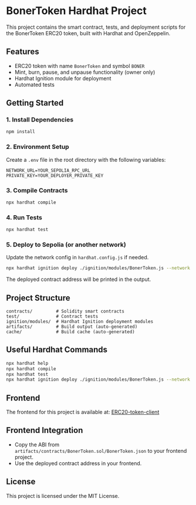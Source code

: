 # BonerToken Hardhat Project

This project contains the smart contract, tests, and deployment scripts for the BonerToken ERC20 token, built with Hardhat and OpenZeppelin.

## Features

- ERC20 token with name `BonerToken` and symbol `BONER`
- Mint, burn, pause, and unpause functionality (owner only)
- Hardhat Ignition module for deployment
- Automated tests

## Getting Started

### 1. Install Dependencies

```bash
npm install
```

### 2. Environment Setup

Create a `.env` file in the root directory with the following variables:

```env
NETWORK_URL=YOUR_SEPOLIA_RPC_URL
PRIVATE_KEY=YOUR_DEPLOYER_PRIVATE_KEY
```

### 3. Compile Contracts

```bash
npx hardhat compile
```

### 4. Run Tests

```bash
npx hardhat test
```

### 5. Deploy to Sepolia (or another network)

Update the network config in `hardhat.config.js` if needed.

```bash
npx hardhat ignition deploy ./ignition/modules/BonerToken.js --network sepolia
```

The deployed contract address will be printed in the output.

## Project Structure

```
contracts/         # Solidity smart contracts
test/              # Contract tests
ignition/modules/  # Hardhat Ignition deployment modules
artifacts/         # Build output (auto-generated)
cache/             # Build cache (auto-generated)
```

## Useful Hardhat Commands

```bash
npx hardhat help
npx hardhat compile
npx hardhat test
npx hardhat ignition deploy ./ignition/modules/BonerToken.js --network sepolia
```

## Frontend

The frontend for this project is available at: [ERC20-token-client](https://github.com/brainDensed/ERC20-Token-Client)

## Frontend Integration

- Copy the ABI from `artifacts/contracts/BonerToken.sol/BonerToken.json` to your frontend project.
- Use the deployed contract address in your frontend.


## License

This project is licensed under the MIT License.